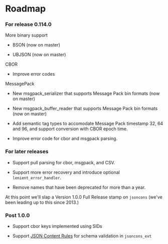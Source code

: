 # Roadmap

### For release 0.114.0

More binary support

- BSON (now on master)

- UBJSON (now on master)

CBOR

- Improve error codes

MessagePack 

- New msgpack_serializer that supports Message Pack bin formats 
  (now on master)

- New msgpack_buffer_reader that supports Message Pack bin formats 
  (now on master)

- Add semantic tag types to accomodate Message Pack timestamp 32,
  64 and 96, and support conversion with CBOR epoch time.

- Improve error code for cbor and msgpack parsing.

### For later releases

- Support pull parsing for cbor, msgpack, and CSV.

- Support more error recovery and introduce optional `lenient_error_handler`.

- Remove names that have been deprecated for more than a year.

At this point we'll slap a Version 1.0.0 Full Release stamp on `jsoncons`
(we've been leading up to this since 2013.)

### Post 1.0.0

- Support cbor keys implemented using SIDs

- Support [JSON Content Rules](https://datatracker.ietf.org/doc/draft-newton-json-content-rules/) for schema validation in `jsoncons_ext`

